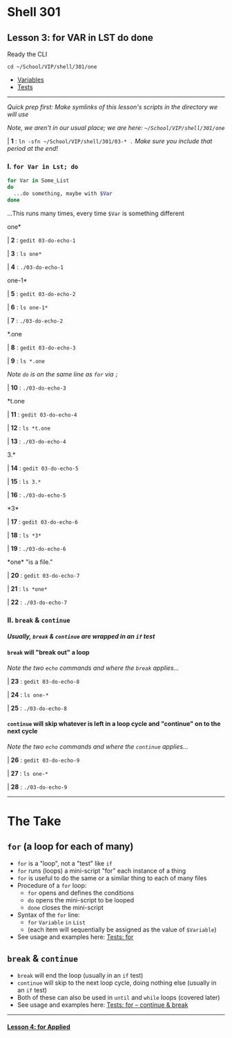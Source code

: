 # Shell 301
## Lesson 3: for VAR in LST do done

Ready the CLI

`cd ~/School/VIP/shell/301/one`

- [Variables](https://github.com/inkVerb/vip/blob/master/Cheat-Sheets/Variables.md)
- [Tests](https://github.com/inkVerb/vip/blob/master/Cheat-Sheets/Tests.md)

___

*Quick prep first: Make symlinks of this lesson's scripts in the directory we will use*

*Note, we aren't in our usual place; we are here: `~/School/VIP/shell/301/one`*

| **1** : `ln -sfn ~/School/VIP/shell/301/03-* .` *Make sure you include that period at the end!*

### I. `for Var in Lst; do`

```sh
for Var in Some_List
do
  ...do something, maybe with $Var
done
```

...This runs many times, every time `$Var` is something different

one*

| **2** : `gedit 03-do-echo-1`

| **3** : `ls one*`

| **4** : `./03-do-echo-1`

one-1*

| **5** : `gedit 03-do-echo-2`

| **6** : `ls one-1*`

| **7** : `./03-do-echo-2`

*.one

| **8** : `gedit 03-do-echo-3`

| **9** : `ls *.one`

*Note `do` is on the same line as `for` via `;`*

| **10** : `./03-do-echo-3`

*t.one

| **11** : `gedit 03-do-echo-4`

| **12** : `ls *t.one`

| **13** : `./03-do-echo-4`

3.*

| **14** : `gedit 03-do-echo-5`

| **15** : `ls 3.*`

| **16** : `./03-do-echo-5`

\*3*

| **17** : `gedit 03-do-echo-6`

| **18** : `ls *3*`

| **19** : `./03-do-echo-6`

\*one* "is a file."

| **20** : `gedit 03-do-echo-7`

| **21** : `ls *one*`

| **22** : `./03-do-echo-7`

### II. `break` & `continue`

#### *Usually, `break` & `continue` are wrapped in an `if` test*

#### `break` will "break out" a loop

*Note the two `echo` commands and where the `break` applies...*

| **23** : `gedit 03-do-echo-8`

| **24** : `ls one-*`

| **25** : `./03-do-echo-8`

#### `continue` will skip whatever is left in a loop cycle and "continue" on to the next cycle

*Note the two `echo` commands and where the `continue` applies...*

| **26** : `gedit 03-do-echo-9`

| **27** : `ls one-*`

| **28** : `./03-do-echo-9`

___

# The Take

## `for` (a loop for each of many)
- `for` is a "loop", not a "test" like `if`
- `for` runs (loops) a mini-script "for" each instance of a thing
- `for` is useful to do the same or a similar thing to each of many files
- Procedure of a `for` loop:
  - `for` opens and defines the conditions
  - `do` opens the mini-script to be looped
  - `done` closes the mini-script
- Syntax of the `for` line:
  - `for` `Variable` `in` `List`
  - (each item will sequentially be assigned as the value of `$Variable`)
- See usage and examples here: [Tests: for](https://github.com/inkVerb/vip/blob/master/Cheat-Sheets/Tests.md#iii-for-variabl-in-lst)

##  `break` & `continue`
- `break` will end the loop (usually in an `if` test)
- `continue` will skip to the next loop cycle, doing nothing else (usually in an `if` test)
- Both of these can also be used in `until` and `while` loops (covered later)
- See usage and examples here: [Tests: for – continue & break](https://github.com/inkVerb/vip/blob/master/Cheat-Sheets/Tests.md#continue--break)

___

#### [Lesson 4: for Applied](https://github.com/inkVerb/vip/blob/master/301-shell/Lesson-04.md)
